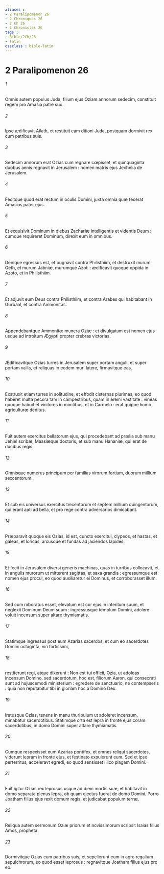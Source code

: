```yaml
---
aliases : 
- 2 Paralipomenon 26
- 2 Chroniques 26
- 2 Ch 26
- 2 Chronicles 26
tags : 
- Bible/2Ch/26
- latin
cssclass : bible-latin
---
```


# 2 Paralipomenon 26

###### 1
Omnis autem populus Juda, filium ejus Oziam annorum sedecim, constituit regem pro Amasia patre suo.
###### 2
Ipse ædificavit Ailath, et restituit eam ditioni Juda, postquam dormivit rex cum patribus suis.
###### 3
Sedecim annorum erat Ozias cum regnare cœpisset, et quinquaginta duobus annis regnavit in Jerusalem : nomen matris ejus Jechelia de Jerusalem.
###### 4
Fecitque quod erat rectum in oculis Domini, juxta omnia quæ fecerat Amasias pater ejus.
###### 5
Et exquisivit Dominum in diebus Zachariæ intelligentis et videntis Deum : cumque requireret Dominum, direxit eum in omnibus.
###### 6
Denique egressus est, et pugnavit contra Philisthiim, et destruxit murum Geth, et murum Jabniæ, murumque Azoti : ædificavit quoque oppida in Azoto, et in Philisthiim.
###### 7
Et adjuvit eum Deus contra Philisthiim, et contra Arabes qui habitabant in Gurbaal, et contra Ammonitas.
###### 8
Appendebantque Ammonitæ munera Oziæ : et divulgatum est nomen ejus usque ad introitum Ægypti propter crebras victorias.
###### 9
Ædificavitque Ozias turres in Jerusalem super portam anguli, et super portam vallis, et reliquas in eodem muri latere, firmavitque eas.
###### 10
Exstruxit etiam turres in solitudine, et effodit cisternas plurimas, eo quod haberet multa pecora tam in campestribus, quam in eremi vastitate : vineas quoque habuit et vinitores in montibus, et in Carmelo : erat quippe homo agriculturæ deditus.
###### 11
Fuit autem exercitus bellatorum ejus, qui procedebant ad prælia sub manu Jehiel scribæ, Maasiæque doctoris, et sub manu Hananiæ, qui erat de ducibus regis.
###### 12
Omnisque numerus principum per familias virorum fortium, duorum millium sexcentorum.
###### 13
Et sub eis universus exercitus trecentorum et septem millium quingentorum, qui erant apti ad bella, et pro rege contra adversarios dimicabant.
###### 14
Præparavit quoque eis Ozias, id est, cuncto exercitui, clypeos, et hastas, et galeas, et loricas, arcusque et fundas ad jaciendos lapides.
###### 15
Et fecit in Jerusalem diversi generis machinas, quas in turribus collocavit, et in angulis murorum ut mitterent sagittas, et saxa grandia : egressumque est nomen ejus procul, eo quod auxiliaretur ei Dominus, et corroborasset illum.
###### 16
Sed cum roboratus esset, elevatum est cor ejus in interitum suum, et neglexit Dominum Deum suum : ingressusque templum Domini, adolere voluit incensum super altare thymiamatis.
###### 17
Statimque ingressus post eum Azarias sacerdos, et cum eo sacerdotes Domini octoginta, viri fortissimi,
###### 18
restiterunt regi, atque dixerunt : Non est tui officii, Ozia, ut adoleas incensum Domino, sed sacerdotum, hoc est, filiorum Aaron, qui consecrati sunt ad hujuscemodi ministerium : egredere de sanctuario, ne contempseris : quia non reputabitur tibi in gloriam hoc a Domino Deo.
###### 19
Iratusque Ozias, tenens in manu thuribulum ut adoleret incensum, minabatur sacerdotibus. Statimque orta est lepra in fronte ejus coram sacerdotibus, in domo Domini super altare thymiamatis.
###### 20
Cumque respexisset eum Azarias pontifex, et omnes reliqui sacerdotes, viderunt lepram in fronte ejus, et festinato expulerunt eum. Sed et ipse perterritus, acceleravt egredi, eo quod sensisset illico plagam Domini.
###### 21
Fuit igitur Ozias rex leprosus usque ad diem mortis suæ, et habitavit in domo separata plenus lepra, ob quam ejectus fuerat de domo Domini. Porro Joatham filius ejus rexit domum regis, et judicabat populum terræ.
###### 22
Reliqua autem sermonum Oziæ priorum et novissimorum scripsit Isaias filius Amos, propheta.
###### 23
Dormivitque Ozias cum patribus suis, et sepelierunt eum in agro regalium sepulchrorum, eo quod esset leprosus : regnavitque Joatham filius ejus pro eo.
